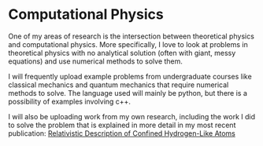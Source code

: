 # Computational Physics

One of my areas of research is the intersection between theoretical physics and computational physics. More specifically, I 
love to look at problems in theoretical physics with no analytical solution (often with giant, messy equations) and use
numerical methods to solve them.

I will frequently upload example problems from undergraduate courses like classical mechanics and quantum mechanics that 
require numerical methods to solve. The language used will mainly be python, but there is a possibility of examples involving 
c++.

I will also be uploading work from my own research, including the work I did to solve the problem that is explained in more detail in 
my most recent publication: [Relativistic Description of Confined Hydrogen-Like Atoms](https://arxiv.org/abs/1901.00074)
